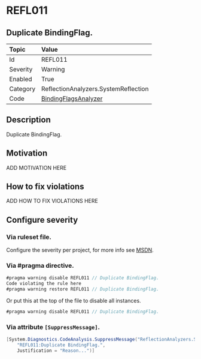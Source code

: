 # REFL011
## Duplicate BindingFlag.

| Topic    | Value
| :--      | :--
| Id       | REFL011
| Severity | Warning
| Enabled  | True
| Category | ReflectionAnalyzers.SystemReflection
| Code     | [BindingFlagsAnalyzer]([BindingFlagsAnalyzer](https://github.com/DotNetAnalyzers/ReflectionAnalyzers/blob/master/ReflectionAnalyzers/NodeAnalzers/BindingFlagsAnalyzer.cs))

## Description

Duplicate BindingFlag.

## Motivation

ADD MOTIVATION HERE

## How to fix violations

ADD HOW TO FIX VIOLATIONS HERE

<!-- start generated config severity -->
## Configure severity

### Via ruleset file.

Configure the severity per project, for more info see [MSDN](https://msdn.microsoft.com/en-us/library/dd264949.aspx).

### Via #pragma directive.
```C#
#pragma warning disable REFL011 // Duplicate BindingFlag.
Code violating the rule here
#pragma warning restore REFL011 // Duplicate BindingFlag.
```

Or put this at the top of the file to disable all instances.
```C#
#pragma warning disable REFL011 // Duplicate BindingFlag.
```

### Via attribute `[SuppressMessage]`.

```C#
[System.Diagnostics.CodeAnalysis.SuppressMessage("ReflectionAnalyzers.SystemReflection", 
    "REFL011:Duplicate BindingFlag.", 
    Justification = "Reason...")]
```
<!-- end generated config severity -->